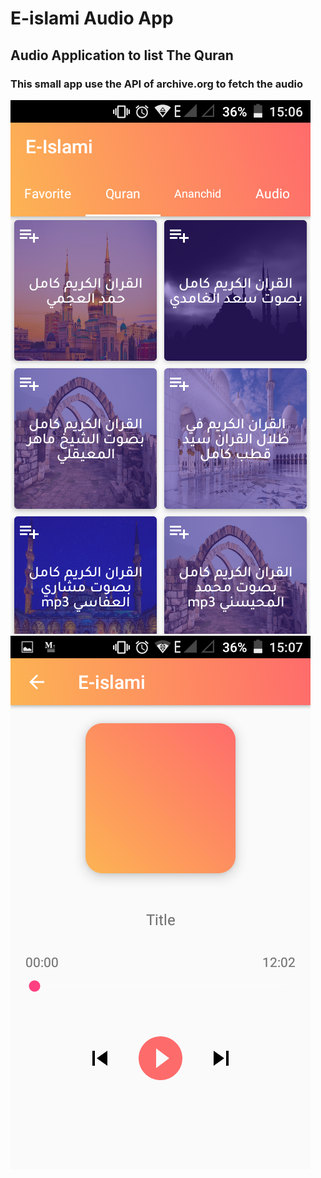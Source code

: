 # E-islami Audio App
## Audio Application to list The Quran
### This small app use the API of archive.org to fetch the audio 

<img src="https://github.com/alitarfa/e-islam/blob/master/home.png" />

<img src="https://github.com/alitarfa/e-islam/blob/master/sec.png" />
